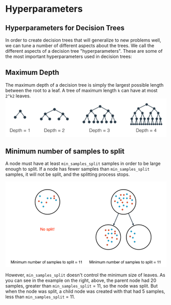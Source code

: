 # Hyperparameters

## Hyperparameters for Decision Trees

In order to create decision trees that will generalize to new problems well, we can tune a number of different aspects about the trees. We call the different aspects of a decision tree "hyperparameters". These are some of the most important hyperparameters used in decision trees:

## Maximum Depth

The maximum depth of a decision tree is simply the largest possible length between the root to a leaf. A tree of maximum length `k` can have at most `2^k2` leaves.
![alt text](./imgs/img_1.png)

## Minimum number of samples to split

A node must have at least `min_samples_split` samples in order to be large enough to split. If a node has fewer samples than `min_samples_split` samples, it will not be split, and the splitting process stops.

![alt text](./imgs/img_2.png)

However, `min_samples_split` doesn't control the minimum size of leaves. As you can see in the example on the right, above, the parent node had 20 samples, greater than `min_samples_split` = 11, so the node was split. But when the node was split, a child node was created with that had 5 samples, less than `min_samples_split` = 11.
